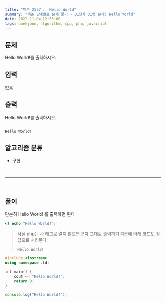 ```yaml
---
title: "백준 2557 :: Hello World"
summary: "백준 단계별로 문제 풀기 - 01단계 01번 문제: Hello World"
date: 2022-11-04 12:55:00
tags: baekjoon, algorithm, cpp, php, javscript
---
```


## 문제

Hello World!를 출력하시오.

## 입력

없음

## 출력

Hello World!를 출력하시오.

```예제_입력

```

```예제_출력
Hello World!
```

## 알고리즘 분류

- 구현

<br/>
<hr/>
<br/>

## 풀이

단순히 Hello World! 를 출력하면 된다

```php
<? echo "Hello World!";
```

> 사실 php는 `<?` 태그로 열지 않으면 문자 그대로 출력하기 때문에 아래 코드도 정답으로 처리된다
> ```php
> Hello World!
> ```

```cpp
#include <iostream>
using namespace std;

int main() {
    cout << "Hello World!";
    return 0;
}
```

```javascript
console.log("Hello World!");
```